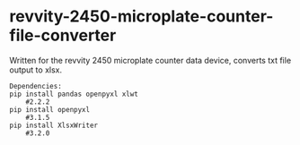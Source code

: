 # revvity-2450-microplate-counter-file-converter

Written for the revvity 2450 microplate counter data device, converts txt file output to xlsx. 

    Dependencies: 
    pip install pandas openpyxl xlwt
        #2.2.2
    pip install openpyxl
        #3.1.5
    pip install XlsxWriter
        #3.2.0